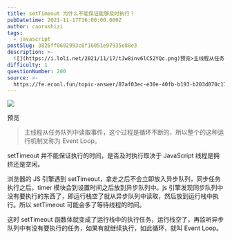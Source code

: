 ```yaml
---
title: setTimeout 为什么不能保证能够及时执行？
pubDatetime: 2021-11-17T16:00:00.000Z
author: caorushizi
tags:
  - javascript
postSlug: 3826ff0692993c8f16051e97935e88e3
description: >-
  ![](https://i.loli.net/2021/11/17/tJw8inv6lC52YQc.png)预览>主线程从任务队列中读取事件，这个过程是循环不断的，所以整个的这种运行机制又称为Even
difficulty: 1
questionNumber: 200
source: >-
  https://fe.ecool.fun/topic-answer/87af03ec-e30e-40fb-b193-b203d070c112?orderBy=updateTime&order=desc&tagId=10
---
```


![](https://i.loli.net/2021/11/17/tJw8inv6lC52YQc.png)

预览

> 主线程从任务队列中读取事件，这个过程是循环不断的，所以整个的这种运行机制又称为 Event Loop。

setTimeout 并不能保证执行的时间，是否及时执行取决于 JavaScript 线程是拥挤还是空闲。

浏览器的 JS 引擎遇到 setTimeout，拿走之后不会立即放入异步队列，同步任务执行之后，timer 模块会到设置时间之后放到异步队列中。js 引擎发现同步队列中没有要执行的东西了，即运行栈空了就从异步队列中读取，然后放到运行栈中执行。所以 setTimeout 可能会多了等待线程的时间。

这时 setTimeout 函数体就变成了运行栈中的执行任务，运行栈空了，再监听异步队列中有没有要执行的任务，如果有就继续执行，如此循环，就叫 Event Loop。
